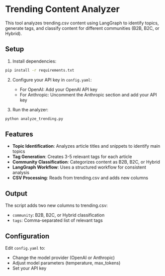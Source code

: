 # Trending Content Analyzer

This tool analyzes trending.csv content using LangGraph to identify topics, generate tags, and classify content for different communities (B2B, B2C, or Hybrid).

## Setup

1. Install dependencies:
```bash
pip install -r requirements.txt
```

2. Configure your API key in `config.yaml`:
   - For OpenAI: Add your OpenAI API key
   - For Anthropic: Uncomment the Anthropic section and add your API key

3. Run the analyzer:
```bash
python analyze_trending.py
```

## Features

- **Topic Identification**: Analyzes article titles and snippets to identify main topics
- **Tag Generation**: Creates 3-5 relevant tags for each article
- **Community Classification**: Categorizes content as B2B, B2C, or Hybrid
- **LangGraph Workflow**: Uses a structured workflow for consistent analysis
- **CSV Processing**: Reads from trending.csv and adds new columns

## Output

The script adds two new columns to trending.csv:
- `community`: B2B, B2C, or Hybrid classification
- `tags`: Comma-separated list of relevant tags

## Configuration

Edit `config.yaml` to:
- Change the model provider (OpenAI or Anthropic)
- Adjust model parameters (temperature, max_tokens)
- Set your API key